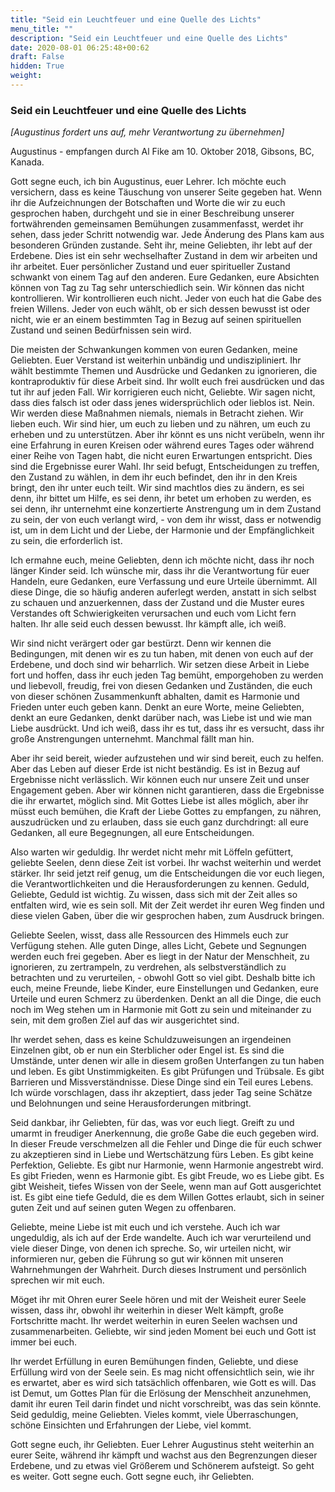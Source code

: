 ```yaml
---
title: "Seid ein Leuchtfeuer und eine Quelle des Lichts"
menu_title: ""
description: "Seid ein Leuchtfeuer und eine Quelle des Lichts"
date: 2020-08-01 06:25:48+00:62
draft: False
hidden: True
weight:
---
```

### Seid ein Leuchtfeuer und eine Quelle des Lichts

*[Augustinus fordert uns auf, mehr Verantwortung zu übernehmen]*

Augustinus - empfangen durch Al Fike am 10. Oktober 2018, Gibsons, BC, Kanada.

Gott segne euch, ich bin Augustinus, euer Lehrer. Ich möchte euch versichern, dass es keine Täuschung von unserer Seite gegeben hat. Wenn ihr die Aufzeichnungen der Botschaften und Worte die wir zu euch gesprochen haben, durchgeht und sie in einer Beschreibung unserer fortwährenden gemeinsamen Bemühungen zusammenfasst, werdet ihr sehen, dass jeder Schritt notwendig war. Jede Änderung des Plans kam aus besonderen Gründen zustande. Seht ihr, meine Geliebten, ihr lebt auf der Erdebene. Dies ist ein sehr wechselhafter Zustand in dem wir arbeiten und ihr arbeitet. Euer persönlicher Zustand und euer spiritueller Zustand schwankt von einem Tag auf den anderen. Eure Gedanken, eure Absichten können von Tag zu Tag sehr unterschiedlich sein. Wir können das nicht kontrollieren. Wir kontrollieren euch nicht. Jeder von euch hat die Gabe des freien Willens. Jeder von euch wählt, ob er sich dessen bewusst ist oder nicht, wie er an einem bestimmten Tag in Bezug auf seinen spirituellen Zustand und seinen Bedürfnissen sein wird.

Die meisten der Schwankungen kommen von euren Gedanken, meine Geliebten. Euer Verstand ist weiterhin unbändig und undiszipliniert. Ihr wählt bestimmte Themen und Ausdrücke und Gedanken zu ignorieren, die kontraproduktiv für diese Arbeit sind. Ihr wollt euch frei ausdrücken und das tut ihr auf jeden Fall. Wir korrigieren euch nicht, Geliebte. Wir sagen nicht, dass dies falsch ist oder dass jenes widersprüchlich oder lieblos ist. Nein. Wir werden diese Maßnahmen niemals, niemals in Betracht ziehen. Wir lieben euch. Wir sind hier, um euch zu lieben und zu nähren, um euch zu erheben und zu unterstützen. Aber ihr könnt es uns nicht verübeln, wenn ihr eine Erfahrung in euren Kreisen oder während eures Tages oder während einer Reihe von Tagen habt, die nicht euren Erwartungen entspricht. Dies sind die Ergebnisse eurer Wahl. Ihr seid befugt, Entscheidungen zu treffen, den Zustand zu wählen, in dem ihr euch befindet, den ihr in den Kreis bringt, den ihr unter euch teilt. Wir sind machtlos dies zu ändern, es sei denn, ihr bittet um Hilfe, es sei denn, ihr betet um erhoben zu werden, es sei denn, ihr unternehmt eine konzertierte Anstrengung um in dem Zustand zu sein, der von euch verlangt wird, - von dem ihr wisst, dass er notwendig ist, um in dem Licht und der Liebe, der Harmonie und der Empfänglichkeit zu sein, die erforderlich ist.  

Ich ermahne euch, meine Geliebten, denn ich möchte nicht, dass ihr noch länger Kinder seid. Ich wünsche mir, dass ihr die Verantwortung für euer Handeln, eure Gedanken, eure Verfassung und eure Urteile übernimmt. All diese Dinge, die so häufig anderen auferlegt werden, anstatt in sich selbst zu schauen und anzuerkennen, dass der Zustand und die Muster eures Verstandes oft Schwierigkeiten verursachen und euch vom Licht fern halten. Ihr alle seid euch dessen bewusst. Ihr kämpft alle, ich weiß.  

Wir sind nicht verärgert oder gar bestürzt. Denn wir kennen die Bedingungen, mit denen wir es zu tun haben, mit denen von euch auf der Erdebene, und doch sind wir beharrlich. Wir setzen diese Arbeit in Liebe fort und hoffen, dass ihr euch jeden Tag bemüht, emporgehoben zu werden und liebevoll, freudig, frei von diesen Gedanken und Zuständen, die euch von dieser schönen Zusammenkunft abhalten, damit es Harmonie und Frieden unter euch geben kann. Denkt an eure Worte, meine Geliebten, denkt an eure Gedanken, denkt darüber nach, was Liebe ist und wie man Liebe ausdrückt. Und ich weiß, dass ihr es tut, dass ihr es versucht, dass ihr große Anstrengungen unternehmt. Manchmal fällt man hin.

Aber ihr seid bereit, wieder aufzustehen und wir sind bereit, euch zu helfen. Aber das Leben auf dieser Erde ist nicht beständig. Es ist in Bezug auf Ergebnisse nicht verlässlich. Wir können euch nur unsere Zeit und unser Engagement geben. Aber wir können nicht garantieren, dass die Ergebnisse die ihr erwartet, möglich sind. Mit Gottes Liebe ist alles möglich, aber ihr müsst euch bemühen, die Kraft der Liebe Gottes zu empfangen, zu nähren, auszudrücken und zu erlauben, dass sie euch ganz durchdringt: all eure Gedanken, all eure Begegnungen, all eure Entscheidungen.

Also warten wir geduldig. Ihr werdet nicht mehr mit Löffeln gefüttert, geliebte Seelen, denn diese Zeit ist vorbei. Ihr wachst weiterhin und werdet stärker. Ihr seid jetzt reif genug, um die Entscheidungen die vor euch liegen, die Verantwortlichkeiten und die Herausforderungen zu kennen. Geduld, Geliebte, Geduld ist wichtig. Zu wissen, dass sich mit der Zeit alles so entfalten wird, wie es sein soll. Mit der Zeit werdet ihr euren Weg finden und diese vielen Gaben, über die wir gesprochen haben, zum Ausdruck bringen.  

Geliebte Seelen, wisst, dass alle Ressourcen des Himmels euch zur Verfügung stehen. Alle guten Dinge, alles Licht, Gebete und Segnungen werden euch frei gegeben. Aber es liegt in der Natur der Menschheit, zu ignorieren, zu zertrampeln, zu verdrehen, als selbstverständlich zu betrachten und zu verurteilen, - obwohl Gott so viel gibt. Deshalb bitte ich euch, meine Freunde, liebe Kinder, eure Einstellungen und Gedanken, eure Urteile und euren Schmerz zu überdenken. Denkt an all die Dinge, die euch noch im Weg stehen um in Harmonie mit Gott zu sein und miteinander zu sein, mit dem großen Ziel auf das wir ausgerichtet sind.  

Ihr werdet sehen, dass es keine Schuldzuweisungen an irgendeinen Einzelnen gibt, ob er nun ein Sterblicher oder Engel ist. Es sind die Umstände, unter denen wir alle in diesem großen Unterfangen zu tun haben und leben. Es gibt Unstimmigkeiten. Es gibt Prüfungen und Trübsale. Es gibt Barrieren und Missverständnisse. Diese Dinge sind ein Teil eures Lebens. Ich würde vorschlagen, dass ihr akzeptiert, dass jeder Tag seine Schätze und Belohnungen und seine Herausforderungen mitbringt.

Seid dankbar, ihr Geliebten, für das, was vor euch liegt. Greift zu und umarmt in freudiger Anerkennung, die große Gabe die euch gegeben wird. In dieser Freude verschmelzen all die Fehler und Dinge die für euch schwer zu akzeptieren sind in Liebe und Wertschätzung fürs Leben. Es gibt keine Perfektion, Geliebte. Es gibt nur Harmonie, wenn Harmonie angestrebt wird. Es gibt Frieden, wenn es Harmonie gibt. Es gibt Freude, wo es Liebe gibt. Es gibt Weisheit, tiefes Wissen von der Seele, wenn man auf Gott ausgerichtet ist. Es gibt eine tiefe Geduld, die es dem Willen Gottes erlaubt, sich in seiner guten Zeit und auf seinen guten Wegen zu offenbaren.  

Geliebte, meine Liebe ist mit euch und ich verstehe. Auch ich war ungeduldig, als ich auf der Erde wandelte. Auch ich war verurteilend und viele dieser Dinge, von denen ich spreche. So, wir urteilen nicht, wir informieren nur, geben die Führung so gut wir können mit unseren Wahrnehmungen der Wahrheit. Durch dieses Instrument und persönlich sprechen wir mit euch.  

Möget ihr mit Ohren eurer Seele hören und mit der Weisheit eurer Seele wissen, dass ihr, obwohl ihr weiterhin in dieser Welt kämpft, große Fortschritte macht. Ihr werdet weiterhin in euren Seelen wachsen und zusammenarbeiten. Geliebte, wir sind jeden Moment bei euch und Gott ist immer bei euch.  

Ihr werdet Erfüllung in euren Bemühungen finden, Geliebte, und diese Erfüllung wird von der Seele sein. Es mag nicht offensichtlich sein, wie ihr es erwartet, aber es wird sich tatsächlich offenbaren, wie Gott es will. Das ist Demut, um Gottes Plan für die Erlösung der Menschheit anzunehmen, damit ihr euren Teil darin findet und nicht vorschreibt, was das sein könnte. Seid geduldig, meine Geliebten. Vieles kommt, viele Überraschungen, schöne Einsichten und Erfahrungen der Liebe, viel kommt.

Gott segne euch, ihr Geliebten. Euer Lehrer Augustinus steht weiterhin an eurer Seite, während ihr kämpft und wachst aus den Begrenzungen dieser Erdebene, und zu etwas viel Größerem und Schönerem aufsteigt. So geht es weiter. Gott segne euch. Gott segne euch, ihr Geliebten.

